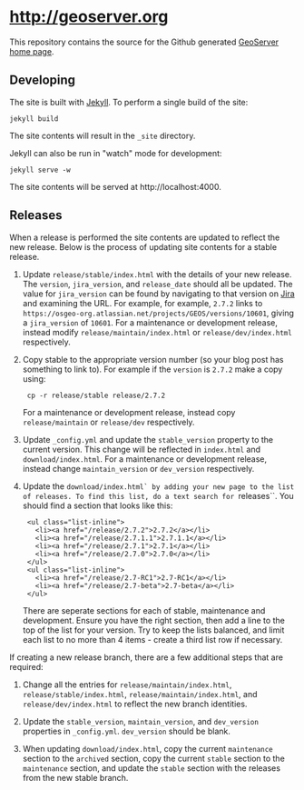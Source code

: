 # http://geoserver.org

This repository contains the source for the Github generated [GeoServer home page](http://geoserver.org/). 

## Developing 

The site is built with [Jekyll](https://github.com/jekyll/jekyll). To perform a single build of the site:

    jekyll build

The site contents will result in the ``_site`` directory.

Jekyll can also be run in "watch" mode for development:

    jekyll serve -w

The site contents will be served at http://localhost:4000. 

## Releases

When a release is performed the site contents are updated to reflect the new release. Below is the 
process of updating site contents for a stable release.

1. Update ``release/stable/index.html`` with the details of your new release. The ``version``, ``jira_version``, and ``release_date`` should all be updated. The value for ``jira_version`` can be found by navigating to that version on [Jira](https://osgeo-org.atlassian.net/projects/GEOS?selectedItem=com.atlassian.jira.jira-projects-plugin:release-page) and examining the URL. For example, for example, ``2.7.2`` links to ``https://osgeo-org.atlassian.net/projects/GEOS/versions/10601``, giving a ``jira_version`` of ``10601``. For a maintenance or development release, instead modify ``release/maintain/index.html`` or ``release/dev/index.html`` respectively.

2. Copy stable to the appropriate version number (so your blog post has something to link to). For example if the ``version`` is ``2.7.2`` make a copy using:

        cp -r release/stable release/2.7.2

   For a maintenance or development release, instead copy ``release/maintain`` or ``release/dev`` respectively.

4. Update ``_config.yml`` and update the ``stable_version`` property to the current version. This change will be reflected in ``index.html`` and ``download/index.html``. For a maintenance or development release, instead change ``maintain_version`` or ``dev_version`` respectively.

5. Update the ``download/index.html` by adding your new page to the list of releases. To find this list, do a text search for ``releases``. You should find a section that looks like this:

        <ul class="list-inline">
          <li><a href="/release/2.7.2">2.7.2</a></li>
          <li><a href="/release/2.7.1.1">2.7.1.1</a></li>
          <li><a href="/release/2.7.1">2.7.1</a></li>
          <li><a href="/release/2.7.0">2.7.0</a></li>
        </ul>
        <ul class="list-inline">
          <li><a href="/release/2.7-RC1">2.7-RC1</a></li>
          <li><a href="/release/2.7-beta">2.7-beta</a></li>
        </ul>

   There are seperate sections for each of stable, maintenance and development. Ensure you have the right section, then add a line to the top of the list for your version. Try to keep the lists balanced, and limit each list to no more than 4 items - create a third list row if necessary.

If creating a new release branch, there are a few additional steps that are required:

1. Change all the entries for ``release/maintain/index.html``, ``release/stable/index.html``, ``release/maintain/index.html``, and ``release/dev/index.html`` to reflect the new branch identities.

2. Update  the ``stable_version``, ``maintain_version``, and ``dev_version`` properties in ``_config.yml``. ``dev_version`` should be blank.

3. When updating ``download/index.html``, copy the current ``maintenance`` section to the ``archived`` section, copy the current ``stable`` section to the ``maintenance`` section, and update the ``stable`` section with the releases from the new stable branch.
